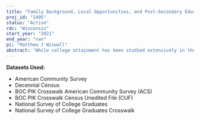```yaml
---
title: "Family Background, Local Opportunities, and Post-Secondary Education Decisions"
proj_id: "2495"
status: "Active"
rdc: "Wisconsin"
start_year: "2021"
end_year: "nan"
pi: "Matthew J Wiswall"
abstract: "While college attainment has been studied extensively in the economics literature, it has become increasingly apparent that there are many post-secondary education decisions - such as major choice, pursuing advanced degrees, and taking on student loan debt - beyond a simple binary college completion choice that are crucial in determining one's earnings and financial stability later in life. By linking young adults in the American Community Surveys and the National Surveys of College Graduates to themselves and their parents in the Decennial Censuses, we propose to study how family background and local economic conditions influence these behavioral margins. We expect that the children of wealthier households are more likely to pursue high-earning majors/degrees while accruing less student loan debt. Individuals may respond to adverse local economic shocks by pursuing more schooling and more generally applicable majors. Substantial heterogeneity in these effects may be present across sex and race. These responses may have important policy implications and will further our understanding of the sources of economic inequality in the United States."
---
```


**Datasets Used:**

  - American Community Survey 
  - Decennial Census 
  - BOC PIK Crosswalk American Community Survey (ACS) 
  - BOC PIK Crosswalk Census Unedited File (CUF) 
  - National Survey of College Graduates 
  - National Survey of College Graduates Crosswalk 

